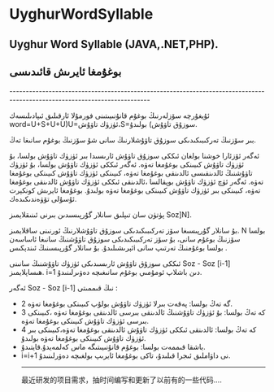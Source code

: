 # UyghurWordSyllable
<h2>Uyghur Word Syllable (JAVA,.NET,PHP).</h2>


<h2>بوغۇمغا ئايرىش قائىدىسى</h2>
-------------------------------------------------------------------------------------------------------------------------
<p>ئۇيغۇرچە سۆزلەرنىڭ بوغۇم قانۇنىيىتىنى فورمۇلا ئارقىلىق ئىپادىلىسەك word=U+S+U+U)U=ئۈزۈك تاۋۇش،S=سوزۇق تاۋۇش) بولىدۇ.</p>
<p> بىر سۆزنىڭ تەركىبىكىدىكى سوزۇق تاۋۇشلارنىڭ سانى شۇ سۆزنىڭ بوغۇم سانىغا تەڭ. </p>
<p>
ئەگەر ئۆزئارا خوشنا بولغان ئىككى سوزۇق تاۋۇش ئارىسىدا بىر ئۈزۈك تاۋۇش بولسا، بۇ ئۈزۈك تاۋۇش كىيىنكى بوغۇمغا تەۋە. ئەگەر ئىككى ئۈزۈك تاۋۇش بولسا، بۇ ئۈزۈك تاۋۇشنىڭ ئالدىنقىسى ئالدىنقى بوغۇمغا تەۋە، كىيىنكى ئۈزۈك تاۋۇش كىيىنكى بوغۇمغا تەۋە. ئەگەر ئۈچ ئۈزۈك تاۋۇش بوپقالسا ،ئالدىنقى ئىككى ئۈزۈك تاۋۇش ئالدىنقى بوغۇمغا تەۋە، كىيىنكى بىر ئۈزۈك تاۋۇش كىيىنكى بوغۇمغا تەۋە بولىدۇ. بوغۇمغا ئايرىش كونكېرت ئۇسۇلى تۆۋەندىكىدەك.
 </p>
<p>پۈتۈن سان تىپلىق سانلار گۇرپىسىدىن بىرنى ئىنىقلايمىز  Soz]N]. </p>
<p> بۇ سانلار گۇرپىسىغا سۆز تەركىبىكىدىكى سوزۇق تاۋۇشلارنىڭ ئورنىنى ساقلايمىز. N بولسا سۆزنىڭ بوغۇم سانى، بۇ سۆز تەركىبىكىدىكى سوزۇق تاۋۇشنىڭ سانىغا ئاساسەن ئېرىشىلىدۇ.
 بۇ سانلار گۇرپىسىنىڭ ئىندېكىسi  بولسا بوغۇمنىڭ تەرتىپ سانى .</p>
<p>ئىككى سوزۇق تاۋۇش ئارىسىدىكى ئۈزۈك تاۋۇشنىڭ سانىنى Soz - Soz [i-1] ھىساپلايمىز.  i=1 دىن باشلاپ ئومۇمىي بوغۇم سانىغىچە دەۋىرلىنىدۇ.</p>
<p>ئەگەر Soz - Soz [i-1] نىڭ قىممىتى :</p>
<ul>
<li>2 گە تەڭ بولسا: پەقەت بىرلا ئۈزۈك تاۋۇش بولۇپ كىيىنكى بوغۇمغا تەۋە.</li>
<li>3 كە تەڭ بولسا:  بۇ ئۈزۈك تاۋۇشنىڭ ئالدىنقى بىرسى ئالدىنقى بوغۇمغا تەۋە ،كىيىنكى بىرسى ئۈزۈك تاۋۇش كىيىنكى بوغۇمغا تەۋە.</li>
<li>4 كە تەڭ بولسا:  ئالدىنقى ئىككى ئۈزۈك تاۋۇش ئالدىنقى بوغۇمغا تەۋە،كىيىنكى بىر ئۈزۈك تاۋۇش كىيىنكى بوغۇمغا تەۋە بولىدۇ.</li>
<li>باشقا قىممەت بولسا: بوغۇم قانۇنىيىتىگە ماس كەلمەيدۇ.قايتىدۇ.</li>
<li>i=i+1 نى داۋاملىق ئىجرا قىلىدۇ، تاكى بوغۇمغا ئايرىپ بولغىچە دەۋرلىنىدۇ.</li>

---------------------------------------------------------------------------------------------------------------------







最近研发的项目需求，抽时间编写和更新了以前有的一些代码....






